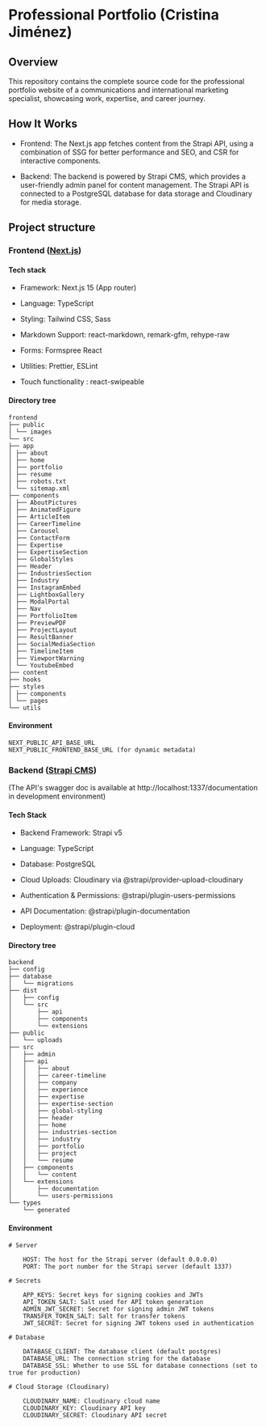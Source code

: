 # Professional Portfolio (Cristina Jiménez)

## Overview

This repository contains the complete source code for the professional portfolio website of a communications and international marketing specialist, showcasing work, expertise, and career journey.

## How It Works

- Frontend: The Next.js app fetches content from the Strapi API, using a combination of SSG for better performance and SEO, and CSR for interactive components.

- Backend: The backend is powered by Strapi CMS, which provides a user-friendly admin panel for content management. The Strapi API is connected to a PostgreSQL database for data storage and Cloudinary for media storage.

## Project structure

### Frontend ([Next.js](https://nextjs.org/docs))

#### Tech stack

- Framework: Next.js 15 (App router)

- Language: TypeScript

- Styling: Tailwind CSS, Sass

- Markdown Support: react-markdown, remark-gfm, rehype-raw

- Forms: Formspree React

- Utilities: Prettier, ESLint

- Touch functionality : react-swipeable

#### Directory tree

```
frontend
├── public
│ └── images
└── src
├── app
│ ├── about
│ ├── home
│ ├── portfolio
│ ├── resume
│ ├── robots.txt
│ └── sitemap.xml
├── components
│ ├── AboutPictures
│ ├── AnimatedFigure
│ ├── ArticleItem
│ ├── CareerTimeline
│ ├── Carousel
│ ├── ContactForm
│ ├── Expertise
│ ├── ExpertiseSection
│ ├── GlobalStyles
│ ├── Header
│ ├── IndustriesSection
│ ├── Industry
│ ├── InstagramEmbed
│ ├── LightboxGallery
│ ├── ModalPortal
│ ├── Nav
│ ├── PortfolioItem
│ ├── PreviewPDF
│ ├── ProjectLayout
│ ├── ResultBanner
│ ├── SocialMediaSection
│ ├── TimelineItem
│ ├── ViewportWarning
│ └── YoutubeEmbed
├── content
├── hooks
├── styles
│ ├── components
│ └── pages
└── utils
```

#### Environment

```
NEXT_PUBLIC_API_BASE_URL
NEXT_PUBLIC_FRONTEND_BASE_URL (for dynamic metadata)
```

### Backend ([Strapi CMS](https://docs.strapi.io/))

(The API's swagger doc is available at http://localhost:1337/documentation in development environment)

#### Tech Stack

- Backend Framework: Strapi v5

- Language: TypeScript

- Database: PostgreSQL

- Cloud Uploads: Cloudinary via @strapi/provider-upload-cloudinary

- Authentication & Permissions: @strapi/plugin-users-permissions

- API Documentation: @strapi/plugin-documentation

- Deployment: @strapi/plugin-cloud

#### Directory tree

```
backend
├── config
├── database
│   └── migrations
├── dist
│   ├── config
│   └── src
│       ├── api
│       ├── components
│       └── extensions
├── public
│   └── uploads
├── src
│   ├── admin
│   ├── api
│   │   ├── about
│   │   ├── career-timeline
│   │   ├── company
│   │   ├── experience
│   │   ├── expertise
│   │   ├── expertise-section
│   │   ├── global-styling
│   │   ├── header
│   │   ├── home
│   │   ├── industries-section
│   │   ├── industry
│   │   ├── portfolio
│   │   ├── project
│   │   └── resume
│   ├── components
│   │   └── content
│   └── extensions
│       ├── documentation
│       └── users-permissions
└── types
    └── generated
```

#### Environment

```
# Server

    HOST: The host for the Strapi server (default 0.0.0.0)
    PORT: The port number for the Strapi server (default 1337)

# Secrets

    APP_KEYS: Secret keys for signing cookies and JWTs
    API_TOKEN_SALT: Salt used for API token generation
    ADMIN_JWT_SECRET: Secret for signing admin JWT tokens
    TRANSFER_TOKEN_SALT: Salt for transfer tokens
    JWT_SECRET: Secret for signing JWT tokens used in authentication

# Database

    DATABASE_CLIENT: The database client (default postgres)
    DATABASE_URL: The connection string for the database
    DATABASE_SSL: Whether to use SSL for database connections (set to true for production)

# Cloud Storage (Cloudinary)

    CLOUDINARY_NAME: Cloudinary cloud name
    CLOUDINARY_KEY: Cloudinary API key
    CLOUDINARY_SECRET: Cloudinary API secret
```
